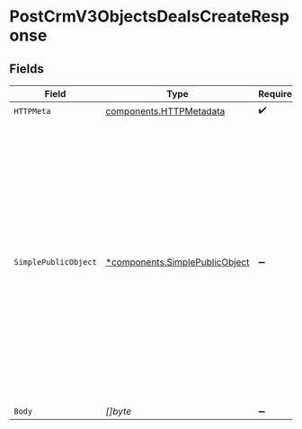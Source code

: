 # PostCrmV3ObjectsDealsCreateResponse


## Fields

| Field                                                                                                                                                                                                                                                                                                                                                                                                                                | Type                                                                                                                                                                                                                                                                                                                                                                                                                                 | Required                                                                                                                                                                                                                                                                                                                                                                                                                             | Description                                                                                                                                                                                                                                                                                                                                                                                                                          | Example                                                                                                                                                                                                                                                                                                                                                                                                                              |
| ------------------------------------------------------------------------------------------------------------------------------------------------------------------------------------------------------------------------------------------------------------------------------------------------------------------------------------------------------------------------------------------------------------------------------------ | ------------------------------------------------------------------------------------------------------------------------------------------------------------------------------------------------------------------------------------------------------------------------------------------------------------------------------------------------------------------------------------------------------------------------------------ | ------------------------------------------------------------------------------------------------------------------------------------------------------------------------------------------------------------------------------------------------------------------------------------------------------------------------------------------------------------------------------------------------------------------------------------ | ------------------------------------------------------------------------------------------------------------------------------------------------------------------------------------------------------------------------------------------------------------------------------------------------------------------------------------------------------------------------------------------------------------------------------------ | ------------------------------------------------------------------------------------------------------------------------------------------------------------------------------------------------------------------------------------------------------------------------------------------------------------------------------------------------------------------------------------------------------------------------------------ |
| `HTTPMeta`                                                                                                                                                                                                                                                                                                                                                                                                                           | [components.HTTPMetadata](../../models/components/httpmetadata.md)                                                                                                                                                                                                                                                                                                                                                                   | :heavy_check_mark:                                                                                                                                                                                                                                                                                                                                                                                                                   | N/A                                                                                                                                                                                                                                                                                                                                                                                                                                  |                                                                                                                                                                                                                                                                                                                                                                                                                                      |
| `SimplePublicObject`                                                                                                                                                                                                                                                                                                                                                                                                                 | [*components.SimplePublicObject](../../models/components/simplepublicobject.md)                                                                                                                                                                                                                                                                                                                                                      | :heavy_minus_sign:                                                                                                                                                                                                                                                                                                                                                                                                                   | successful operation                                                                                                                                                                                                                                                                                                                                                                                                                 | {<br/>"id": "512",<br/>"properties": {<br/>"amount": "1500.00",<br/>"closedate": "2019-12-07T16:50:06.678Z",<br/>"createdate": "2019-10-30T03:30:17.883Z",<br/>"dealname": "Custom data integrations",<br/>"dealstage": "presentationscheduled",<br/>"hs_lastmodifieddate": "2019-12-07T16:50:06.678Z",<br/>"hubspot_owner_id": "910901",<br/>"pipeline": "default"<br/>},<br/>"createdAt": "2019-10-30T03:30:17.883Z",<br/>"updatedAt": "2019-12-07T16:50:06.678Z",<br/>"archived": false<br/>} |
| `Body`                                                                                                                                                                                                                                                                                                                                                                                                                               | *[]byte*                                                                                                                                                                                                                                                                                                                                                                                                                             | :heavy_minus_sign:                                                                                                                                                                                                                                                                                                                                                                                                                   | N/A                                                                                                                                                                                                                                                                                                                                                                                                                                  |                                                                                                                                                                                                                                                                                                                                                                                                                                      |